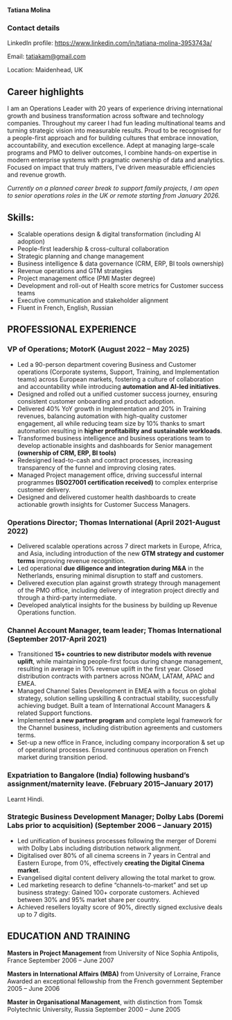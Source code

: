 **Tatiana Molina**
### Contact details
LinkedIn profile: https://www.linkedin.com/in/tatiana-molina-3953743a/

Email: tatiakam@gmail.com

Location: Maidenhead, UK

## Career highlights  
I am an Operations Leader with 20 years of experience driving international growth and business transformation across software and technology companies.
Throughout my career I had fun leading multinational teams and turning strategic vision into measurable results. Proud to be recognised for a people-first approach and for building cultures that embrace innovation, accountability, and execution excellence. Adept at managing large-scale programs and PMO to deliver outcomes, I combine hands-on expertise in modern enterprise systems with pragmatic ownership of data and analytics. Focused on impact that truly matters, I’ve driven measurable efficiencies and revenue growth.

*Currently on a planned career break to support family projects, I am open to senior operations roles in the UK or remote starting from January 2026.*

## Skills:
- Scalable operations design & digital transformation (including AI adoption)
- People-first leadership & cross-cultural collaboration
- Strategic planning and change management
- Business intelligence & data governance (CRM, ERP, BI tools ownership)
- Revenue operations and GTM strategies
- Project management office (PMI Master degree)
- Development and roll-out of Health score metrics for Customer success teams
- Executive communication and stakeholder alignment
- Fluent in French, English, Russian
  
## PROFESSIONAL EXPERIENCE

### VP of Operations; MotorK (August 2022 – May 2025)
- Led a 90-person department covering Business and Customer operations (Corporate systems, Support, Training, and Implementation teams) across European markets, fostering a culture of collaboration and accountability while introducing **automation and AI-led initiatives**.
- Designed and rolled out a unified customer success journey, ensuring consistent customer onboarding and product adoption.
- Delivered 40% YoY growth in Implementation and 20% in Training revenues, balancing automation with high-quality customer engagement, all while reducing team size by 10% thanks to smart automation resulting in **higher profitability and sustainable workloads**.
- Transformed business intelligence and business operations team to develop actionable insights and dashboards for Senior management **(ownership of CRM, ERP, BI tools)**
- Redesigned lead-to-cash and contract processes, increasing transparency of the funnel and improving closing rates.
- Managed Project management office, driving successful internal programmes **(ISO27001 certification received)** to complex enterprise customer delivery.
- Designed and delivered customer health dashboards to create actionable growth insights for Customer Success Managers.
  
### Operations Director; Thomas International (April 2021-August 2022)
- Delivered scalable operations across 7 direct markets in Europe, Africa, and Asia, including introduction of the new **GTM strategy and customer terms** improving revenue recognition.
- Led operational **due diligence and integration during M&A** in the Netherlands, ensuring minimal disruption to staff and customers.
- Delivered execution plan against growth strategy through management of the PMO office, including delivery of integration project directly and through a third-party intermediate.
- Developed analytical insights for the business by building up Revenue Operations function.
  
### Channel Account Manager, team leader; Thomas International (September 2017-April 2021)
- Transitioned **15+ countries to new distributor models with revenue uplift**, while maintaining people-first focus during change management, resulting in average in 10% revenue uplift in the first year. Closed distribution contracts with partners across NOAM, LATAM, APAC and EMEA.
- Managed Channel Sales Development in EMEA with a focus on global strategy, solution selling upskilling & contractual stability, successfully achieving budget. Built a team of International Account Managers & related Support functions.
- Implemented **a new partner program** and complete legal framework for the Channel business, including distribution agreements and customers terms.
- Set-up a new office in France, including company incorporation & set up of operational processes. Ensured continuous operation on French market during transition period.
  
### Expatriation to Bangalore (India) following husband’s assignment/maternity leave. (February 2015–January 2017)
Learnt Hindi. 

### Strategic Business Development Manager; Dolby Labs (Doremi Labs prior to acquisition) (September 2006 – January 2015)
- Led unification of business processes following the merger of Doremi with Dolby Labs including distribution network alignment.
- Digitalised over 80% of all cinema screens in 7 years in Central and Eastern Europe, from 0%, effectively **creating the Digital Cinema market**.
- Evangelised digital content delivery allowing the total market to grow.
- Led marketing research to define “channels-to-market” and set up business strategy: Gained 100+ corporate customers. Achieved between 30% and 95% market share per country.
- Achieved resellers loyalty score of 90%, directly signed exclusive deals up to 7 digits.

## EDUCATION AND TRAINING

**Masters in Project Management** from University of Nice Sophia Antipolis, France September 2006 – June 2007

**Masters in International Affairs (MBA)** from University of Lorraine, France Awarded an exceptional fellowship from the French government September 2005 – June 2006

**Master in Organisational Management**, with distinction from Tomsk Polytechnic University, Russia September 2000 – June 2005
